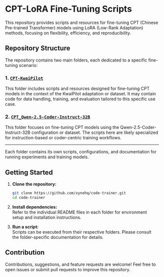 # CPT-LoRA Fine-Tuning Scripts

This repository provides scripts and resources for fine-tuning CPT (Chinese Pre-trained Transformer) models using LoRA (Low-Rank Adaptation) methods, focusing on flexibility, efficiency, and reproducibility.

## Repository Structure

The repository contains two main folders, each dedicated to a specific fine-tuning scenario:

### 1. [`CPT-KwaiPilot`](https://github.com/AdityaNarayan001/CPT-LoRA_FineTuning_Scripts/tree/main/CPT-KwaiPilot)
This folder includes scripts and resources designed for fine-tuning CPT models in the context of the KwaiPilot adaptation or dataset. It may contain code for data handling, training, and evaluation tailored to this specific use case.

### 2. [`CPT_Qwen-2.5-Coder-Instruct-32B`](https://github.com/AdityaNarayan001/CPT-LoRA_FineTuning_Scripts/tree/main/CPT_Qwen-2.5-Coder-Instruct-32B)
This folder focuses on fine-tuning CPT models using the Qwen-2.5-Coder-Instruct-32B configuration or dataset. The scripts here are likely specialized for instruction-based or coder-centric training workflows.

---

Each folder contains its own scripts, configurations, and documentation for running experiments and training models.

## Getting Started

1. **Clone the repository:**
   ```bash
   git clone https://github.com/xynehq/code-trainer.git
   cd code-trainer
   ```

2. **Install dependencies:**  
   Refer to the individual README files in each folder for environment setup and installation instructions.

3. **Run a script:**  
   Scripts can be executed from their respective folders. Please consult the folder-specific documentation for details.

## Contribution

Contributions, suggestions, and feature requests are welcome! Feel free to open issues or submit pull requests to improve this repository.
